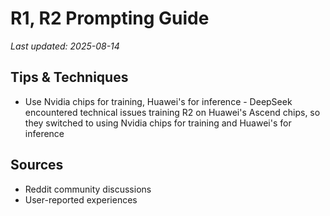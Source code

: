# R1, R2 Prompting Guide

*Last updated: 2025-08-14*

## Tips & Techniques

- Use Nvidia chips for training, Huawei's for inference - DeepSeek encountered technical issues training R2 on Huawei's Ascend chips, so they switched to using Nvidia chips for training and Huawei's for inference

## Sources

- Reddit community discussions
- User-reported experiences
